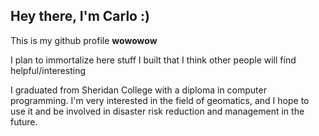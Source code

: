 ## Hey there, I'm Carlo :)

This is my github profile **wowowow**

I plan to immortalize here stuff I built that I think other people will find helpful/interesting

I graduated from Sheridan College with a diploma in computer programming. I'm very interested in the field of geomatics, and I hope to use it and be involved in disaster risk reduction and management in the future.



<!--
**carlomaximo/carlomaximo** is a ✨ _special_ ✨ repository because its `README.md` (this file) appears on your GitHub profile.

Here are some ideas to get you started:

- 🔭 I’m currently working on ...
- 🌱 I’m currently learning ...
- 👯 I’m looking to collaborate on ...
- 🤔 I’m looking for help with ...
- 💬 Ask me about ...
- 📫 How to reach me: ...
- 😄 Pronouns: ...
- ⚡ Fun fact: ...
-->
